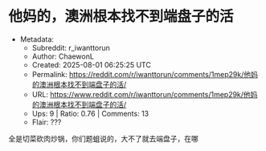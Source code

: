 # 他妈的，澳洲根本找不到端盘子的活

- Metadata:
  - Subreddit: r_iwanttorun
  - Author: ChaewonL
  - Created: 2025-08-01 06:25:25 UTC
  - Permalink: https://reddit.com/r/iwanttorun/comments/1mep29k/他妈的澳洲根本找不到端盘子的活/
  - URL: https://www.reddit.com/r/iwanttorun/comments/1mep29k/他妈的澳洲根本找不到端盘子的活/
  - Ups: 9 | Ratio: 0.76 | Comments: 13
  - Flair: ???


全是切菜砍肉炒锅，你们题蛆说的，大不了就去端盘子，在哪

